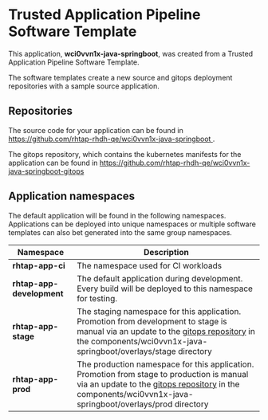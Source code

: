 # Trusted Application Pipeline Software Template

This application, **wci0vvn1x-java-springboot**, was created from a Trusted Application Pipeline Software Template.

The software templates create a new source and gitops deployment repositories with a sample source application. 

## Repositories

The source code for your application can be found in [https://github.com/rhtap-rhdh-qe/wci0vvn1x-java-springboot ](https://github.com/rhtap-rhdh-qe/wci0vvn1x-java-springboot ).
 
The gitops repository, which contains the kubernetes manifests for the application can be found in 
[https://github.com/rhtap-rhdh-qe/wci0vvn1x-java-springboot-gitops ](https://github.com/rhtap-rhdh-qe/wci0vvn1x-java-springboot-gitops ) 

## Application namespaces 

The default application will be found in the following namespaces. Applications can be deployed into unique namespaces or multiple software templates can also bet generated into the same group namespaces.  

|  Namespace   |  Description   |  
| -------- | -------- |
| **rhtap-app-ci** | The namespace used for CI workloads |
| **rhtap-app-development** | The default application during development. Every build will be deployed to this namespace for testing. |
| **rhtap-app-stage** | The staging namespace for this application. Promotion from development to stage is manual via an update to the [gitops repository](https://github.com/rhtap-rhdh-qe/wci0vvn1x-java-springboot-gitops ) in the components/wci0vvn1x-java-springboot/overlays/stage directory |
| **rhtap-app-prod** | The production namespace for this application. Promotion from stage to production is manual via an update to the [gitops repository](https://github.com/rhtap-rhdh-qe/wci0vvn1x-java-springboot-gitops ) in the components/wci0vvn1x-java-springboot/overlays/prod directory |